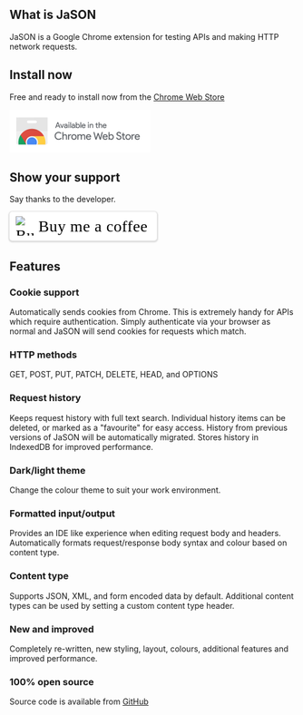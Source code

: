 ## What is JaSON ##
JaSON is a Google Chrome extension for testing APIs and making HTTP network requests.

## Install now ##
Free and ready to install now from the [Chrome Web Store](https://chrome.google.com/webstore/detail/oealdlhfjifhgbmjnenhkgffglaibojf) 

<p>
  <a href="https://chrome.google.com/webstore/detail/oealdlhfjifhgbmjnenhkgffglaibojf" target="_blank">
    <img src="https://github.com/shanebell/JaSON/raw/master/public/chrome-web-store.png" style="width: 248px;"/>
  </a>
</p>

## Show your support ##
Say thanks to the developer.
 
<p>
  <style>.bmc-button img{height: 34px !important;width: 35px !important;margin-bottom: 1px !important;box-shadow: none !important;border: none !important;vertical-align: middle !important;}.bmc-button{padding: 7px 15px 7px 10px !important;line-height: 35px !important;height:51px !important;text-decoration: none !important;display:inline-flex !important;color:#000000 !important;background-color:#FFFFFF !important;border-radius: 5px !important;border: 1px solid transparent !important;padding: 7px 15px 7px 10px !important;font-size: 28px !important;letter-spacing:0.6px !important;box-shadow: 0px 1px 2px rgba(190, 190, 190, 0.5) !important;-webkit-box-shadow: 0px 1px 2px 2px rgba(190, 190, 190, 0.5) !important;margin: 0 auto !important;font-family:'Cookie', cursive !important;-webkit-box-sizing: border-box !important;box-sizing: border-box !important;}.bmc-button:hover, .bmc-button:active, .bmc-button:focus {-webkit-box-shadow: 0px 1px 2px 2px rgba(190, 190, 190, 0.5) !important;text-decoration: none !important;box-shadow: 0px 1px 2px 2px rgba(190, 190, 190, 0.5) !important;opacity: 0.85 !important;color:#000000 !important;}</style><link href="https://fonts.googleapis.com/css?family=Cookie" rel="stylesheet"><a class="bmc-button" target="_blank" href="https://www.buymeacoffee.com/shanebell"><img src="https://cdn.buymeacoffee.com/buttons/bmc-new-btn-logo.svg" alt="Buy me a coffee"><span style="margin-left:5px;font-size:28px !important;">Buy me a coffee</span></a>
</p>

## Features ##

### Cookie support ###
Automatically sends cookies from Chrome. This is extremely handy for APIs which require authentication. Simply authenticate via your browser as normal and JaSON will send cookies for requests which match.

### HTTP methods ###
GET, POST, PUT, PATCH, DELETE, HEAD, and OPTIONS

### Request history ###
Keeps request history with full text search. Individual history items can be deleted, or marked as a "favourite" for easy access. History from previous versions of JaSON will be automatically migrated. Stores history in IndexedDB for improved performance.

### Dark/light theme ###
Change the colour theme to suit your work environment.

### Formatted input/output ###
Provides an IDE like experience when editing request body and headers. Automatically formats request/response body syntax and colour based on content type.

### Content type ###
Supports JSON, XML, and form encoded data by default. Additional content types can be used by setting a custom content type header.

### New and improved ###
Completely re-written, new styling, layout, colours, additional features and improved performance.

### 100% open source ###
Source code is available from [GitHub](https://github.com/shanebell/JaSON)

